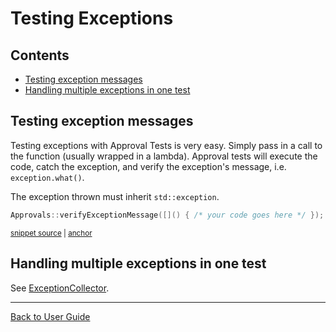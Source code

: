 <a id="top"></a>

# Testing Exceptions

<!-- toc -->
## Contents

  * [Testing exception messages](#testing-exception-messages)
  * [Handling multiple exceptions in one test](#handling-multiple-exceptions-in-one-test)<!-- endToc -->



## Testing exception messages

Testing exceptions with Approval Tests is very easy. Simply pass in a call to the function (usually wrapped in a lambda). Approval tests will execute the code, catch the exception, and verify the exception's message, i.e. `exception.what()`.

The exception thrown must inherit `std::exception`.

<!-- snippet: verify_exception_message_example -->
<a id='snippet-verify_exception_message_example'></a>
```cpp
Approvals::verifyExceptionMessage([]() { /* your code goes here */ });
```
<sup><a href='/tests/DocTest_Tests/ApprovalsTests.cpp#L131-L133' title='File snippet `verify_exception_message_example` was extracted from'>snippet source</a> | <a href='#snippet-verify_exception_message_example' title='Navigate to start of snippet `verify_exception_message_example`'>anchor</a></sup>
<!-- endSnippet -->

## Handling multiple exceptions in one test

See [ExceptionCollector](/doc/Utilities.md#exceptioncollector).

---

[Back to User Guide](/doc/README.md#top)
